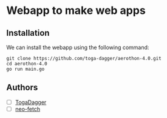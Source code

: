 # Webapp to make web apps

## Installation
We can install the webapp using the following command:

```
git clone https://github.com/toga-dagger/aerothon-4.0.git
cd aerothon-4.0
go run main.go
```

## Authors
- [ ] [TogaDagger](https://in.linkedin.com/in/abhay-daga-89080a190)
- [ ] [neo-fetch](https://github.com/neo-fetch)